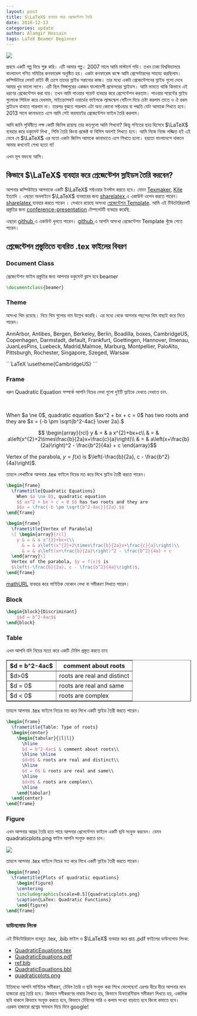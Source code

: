 ```yaml
---
layout: post
title: $\LaTeX$ ব্যবহার করে প্রেজেন্টেশন তৈরি 
date: 2016-12-13
categories: update
author: Alamgir Hossain
tags: LaTeX Beamer Beginner
---
```


<img src="http://i.stack.imgur.com/zHFFO.png" class="fit image"> 

<p> প্রথমে একটি গল্প দিয়ে শুরু করি। এটি আমার গল্প। 2007 সালে আমি মাস্টার্সে পড়ি। তখন ঢাকা বিশ্ববিদ্যালয়ে বাংলাদেশ গণিত সমিতির কনফারেন্স অনুষ্ঠিত হয়। একটা কনফারেন্স কক্ষে আমি প্রেসেন্টারদের সাহায্য করছিলাম। কম্পিউটারে লেফট রাইট কী চেপে তাদের স্লাইড সরানোর কাজ। তার মধ্যে একটা প্রেজেন্টেশনের স্লাইড গুলো দেখে আমার খুব ভালো লাগে। এটি ছিল সিঙ্গাপুরের একজন বাংলাদেশী প্রফেসরের স্লাইডস। আমি ভাবতে থাকি কিভাবে এই ধরণের প্রেজেন্টেশন করা যায়। তখন আমি পাওয়ার পয়েন্ট ব্যবহার করে প্রেসেন্টেশন করতাম। পাওয়ার পয়েন্টের স্লাইড গুলোকে পিডিফ করে দেখলাম, মাইক্রোসফট ওয়ার্ডের ফাইলকে ল্যান্ডস্কেপ সেটিংস দিয়ে চেষ্টা করলাম তাতে ও ঐ রকম স্লাইডস বানাতে পারলাম না। তারপর বুঝতে পারলাম এটা অন্য কোনো সফ্টওয়ার বা পদ্ধতি যেটা আমাকে শিখতে হবে। 2013 সালে কানাডাতে এসে আমি সেই ফরম্যাটের প্রেজেন্টেশন ফাইল তৈরি করলাম। </p>

<p>আমি জানি পৃথিবীতে লক্ষ কোটি জিনিষ রয়েছে তার কতগুলো আমি শিখবো? কিন্তু গণিতের ছাত্র হিসেবে $\LaTeX$ ব্যবহার করে ডকুমেন্ট লিখা , সিভি তৈরি কিংবা প্রজেক্ট বা থিসিস অবশই লিখতে হবে। আমি নিজে নিজে লজ্জিত হই এই ভেবে যে $\LaTeX$ এর মতো একটা জিনিস আমাকে কানাডাতে এসে শিখতে হলো। হয়তো বাংলাদেশে থাকলে আমার কখনোই শেখা হতো না! </p>

<p>এখন মূল বক্তব্যে আসি। </p> 

<h2> কিভাবে $\LaTeX$ ব্যবহার করে প্রেজেন্টেশন স্লাইডস তৈরি করবেন?</h2>

<p> আপনার কম্পিউটারে আপনাকে একটি $\LaTeX$ সফ্টওয়ার ইনস্টল করতে হবে। যেমন <a href='http://www.xm1math.net/texmaker/'>Texmaker</a>, <a href='http://kile.sourceforge.net/'> Kile</a>  ইত্যাদি । এছাড়া অনলাইনে $\LaTeX$ ব্যবহারের জন্য <a href='https://www.sharelatex.com/'> sharelatex </a> এ একাউন্ট ওপেন করতে পারেন।  <a href='https://www.sharelatex.com/'> sharelatex </a> ব্যবহার করতে পারেন । সেখানে রয়েছে অসংখ্য <a href='https://www.sharelatex.com/templates/presentations'>প্রেজেন্টেশন Template</a>. আমি এই টিউটোরিয়ালটি প্রস্তুতির জন্য <a href='https://www.sharelatex.com/templates/presentations/conference-presentation'>conference-presentation</a> টেম্পলেটটি  ব্যবহার করেছি. </p>

<p> এছাড়া <a href='https://github.com/'> github </a> এ একাউন্ট খুলতে পারেন। <a href='https://github.com/'> github </a>  এ আপনি অসংখ্য প্রেজেন্টেশন Template খুঁজে পেতে পারেন। </p>

<h2> প্রেজেন্টেশন প্রস্তুতিতে ব্যবরিত .tex ফাইলের বিবরণ </h2>

<h3> Document Class </h3>
<p>প্রেজেন্টেশন ফাইল প্রস্তুতির জন্য আপনার ডকুমেন্ট ক্লাস হবে beamer </p>

```LaTeX
\documentclass{beamer}
```

<h3>Theme</h3> 

<p>অসংখ্য থিম রয়েছে। নিচে থিম গুলোর নাম উল্লেখ করেছি। এর মধ্যে থেকে আপনার পছন্দের থিম বাছাই করে নিতে পারেন।</p>

<p>AnnArbor, Antibes, Bergen, Berkeley, Berlin, Boadilla, boxes, CambridgeUS, Copenhagen, Darmstadt, default, Frankfurt,
Goettingen, Hannover, Ilmenau, JuanLesPins, Luebeck, Madrid,Malmoe, Marburg, Montpellier, PaloAlto, Pittsburgh, Rochester, Singapore, Szeged, Warsaw</p>
```LaTeX
\usetheme{CambridgeUS}
```
<h3>Frame</h3>
<p>ধরুন Quadratic Equation সম্পর্কে আপনি নিচের লেখা গুলো দুইটি স্লাইডে দেখতে দেখাতে চান.</p><br>
<p>When $a \ne 0$, quadratic equation $ax^2 + bx + c = 0$ has two roots and they are
$x = {-b \pm \sqrt{b^2-4ac} \over 2a}.$ 

$$ \begin{array}{rcl}
y & = & a x^{2}+bx+c\\
  & = & a\left(x^{2}+2\times\frac{b}{2a}x+\frac{c}{a}\right)\\
  & = & a\left(x+\frac{b}{2a}\right)^2 - \frac{b^2}{4a} + c
\end{array}$$

Vertex of the parabola, $y = f(x)$ is $\left(-\frac{b}{2a}, c - \frac{b^2}{4a}\right)$.</p>

<p>তাহলে লেখাটিকে আপনার .tex ফাইলে নিচের মত করে লিখে স্লাইড তৈরী করতে পারেন।</p>

```LaTeX
\begin{frame}
  \frametitle{Quadratic Equations}
    When $a \ne 0$, quadratic equation
    $$ ax^2 + bx + c = 0 $$ has two roots and they are
    $$x = \frac{-b \pm \sqrt{b^2-4ac}}{2a}.$$
\end{frame}

\begin{frame}
  \frametitle{Vertex of Parabola}
  \[ \begin{array}{rcl}
    y & = & a x^{2}+bx+c\\
      & = & a\left(x^{2}+2\times\frac{b}{2a}x+\frac{c}{a}\right)\\
      & = & a\left(x+\frac{b}{2a}\right)^2 - \frac{b^2}{4a} + c
  \end{array}\]
  Vertex of the parabola, $y = f(x)$ is
  $\left(-\frac{b}{2a}, c - \frac{b^2}{4a}\right)$.
\end{frame}
```

<a href='http://mathurl.com/'>mathURL</a> ব্যবহার করে গাণিতিক যেকোন লেখা বা সমীকরণ লিখতে পারেন। 

<h3> Block</h3>

```LaTeX
\begin{block}{Discriminant}
    $$d = b^2-4ac$$
\end{block}
```

<h3>Table</h3>

<a>এখন আপনি যদি নিচের মতো করে একটি টেবিল প্রস্তুত করতে চান:</a>

<table border="1">
<thead><tr>
<th>$d = b^2-4ac$</th>
<th>comment about roots</th>
</tr>
</thead>
<tbody>
<tr>
<td>$d>0$</td>
<td>roots are real and distinct</td>
</tr>
<tr>
<td>$d = 0$</td>
<td>roots are real and same</td>
</tr>
<tr>
<td> $d < 0$ </td>
<td>roots are complex</td>
</tr>
</tbody>
 </table>

তাহলে আপনার .tex ফাইলে নিচের মত করে লিখে একটি স্লাইড তৈরী করতে পারেন।

```LaTeX
\begin{frame}
  \frametitle{Table: Type of roots}
  \begin{center}
    \begin{tabular}{|l|l|}
      \hline
      $d = b^2-4ac$ & comment about roots\\
      \hline \hline
      $d>0$ & roots are real and distinct\\
      \hline
      $d = 0$ & roots are real and same\\
      \hline
      $d<0$ & roots are complex\\
      \hline
    \end{tabular}
  \end{center}
\end{frame}
```

<h3> Figure </h3>

এখন আপনার আগ্রহ তৈরি হতে পারে আপনার প্রেসেন্টেশন ফাইলে একটি ছবি সংযুক্ত করবেন। যেমন quadraticplots.png ফাইল আপনি সংযুক্ত করতে চান। 

<img src="https://alamgirh.github.io/tutorial/latex-presentation-tutorial/quadraticplots.png" class="fit image"> 

তাহলে আপনার .tex ফাইলে নিচের মত করে লিখে একটি স্লাইড তৈরী করতে পারেন।

```LaTeX
\begin{frame}
  \frametitle{Plots of quadratic equations}
    \begin{figure}
    \centering
    \includegraphics[scale=0.5]{quadraticplots.png}
    \caption{LaTex: Quadratic Functions}
    \end{figure}
\end{frame}
```
<h3> ডাউনলোড লিংক</h3>
এই টিউটোরিয়ালে ব্যবহৃত .tex, .bib ফাইল ও $\LaTeX$ ব্যবহার করে প্রাপ্ত .pdf ফাইলের ডাউনলোড লিংক:
<ul>
<li> <a href='https://alamgirh.github.io/tutorial/latex-presentation-tutorial/QuadraticEquations.tex'>QuadraticEquations.tex</a></li>
<li> <a href='https://alamgirh.github.io/tutorial/latex-presentation-tutorial/QuadraticEquations.pdf'>QuadraticEquations.pdf</a></li>
<li> <a href='https://alamgirh.github.io/tutorial/latex-presentation-tutorial/ref.bib'>ref.bib</a></li>
<li> <a href='https://alamgirh.github.io/tutorial/latex-presentation-tutorial/QuadraticEquations.bbl'>QuadraticEquations.bbl</a></li>
<li> <a href='https://alamgirh.github.io/tutorial/latex-presentation-tutorial/quadraticplots.png'>quadraticplots.png</a></li>
</ul>
<p> ইতিমধ্যে আপনি গাণিতিক সমীকরণ, টেবিল তৈরি ও ছবি সংযুক্ত করা শিখে ফেলেছেন! এরপর ধীরে ধীরে আপনার মনে হাজারো প্রশ্ন তৈরি হবে। কিভাবে সমীকরণের নাম্বার লিখতে হয়, কিভাবে ডিফারেন্টিয়াল সমীকরণ লিখতে হয়, একাদিক ছবি থাকলে কিভাবে সংযুক্ত করতে হবে, কিভাবে টেবিলের সারি ও কলাম সংখ্যা বাড়াতে হবে কিংবা কমাতে হবে। এরকম হাজারো প্রশ্নের সমাধান দিয়ে দিবে google!</p>
